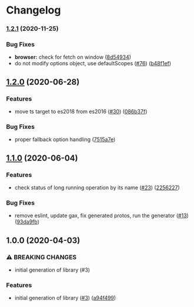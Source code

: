 # Changelog

### [1.2.1](https://www.github.com/googleapis/nodejs-memcache/compare/v1.2.0...v1.2.1) (2020-11-25)


### Bug Fixes

* **browser:** check for fetch on window ([8d54934](https://www.github.com/googleapis/nodejs-memcache/commit/8d54934fcd7d4ef97f6adbbff383414bd0c23c58))
* do not modify options object, use defaultScopes ([#76](https://www.github.com/googleapis/nodejs-memcache/issues/76)) ([b48f1ef](https://www.github.com/googleapis/nodejs-memcache/commit/b48f1efd8df276d542cead808f5b602fabdc047b))

## [1.2.0](https://www.github.com/googleapis/nodejs-memcache/compare/v1.1.0...v1.2.0) (2020-06-28)


### Features

* move ts target to es2018 from es2016 ([#30](https://www.github.com/googleapis/nodejs-memcache/issues/30)) ([086b37f](https://www.github.com/googleapis/nodejs-memcache/commit/086b37f5d49f26c137bcc0941d6ec80f7ceb17fb))


### Bug Fixes

* proper fallback option handling ([7515a7e](https://www.github.com/googleapis/nodejs-memcache/commit/7515a7e680ee87f63e344eab63a74522f4cf1720))

## [1.1.0](https://www.github.com/googleapis/nodejs-memcache/compare/v1.0.0...v1.1.0) (2020-06-04)


### Features

* check status of long running operation by its name ([#23](https://www.github.com/googleapis/nodejs-memcache/issues/23)) ([2256227](https://www.github.com/googleapis/nodejs-memcache/commit/22562276b0f53e338b3fc925d8830879261f8209))


### Bug Fixes

* remove eslint, update gax, fix generated protos, run the generator ([#13](https://www.github.com/googleapis/nodejs-memcache/issues/13)) ([93da9fb](https://www.github.com/googleapis/nodejs-memcache/commit/93da9fbf2da01ba4ba8caf6d3403cc08093dd5aa))

## 1.0.0 (2020-04-03)


### ⚠ BREAKING CHANGES

* initial generation of library (#3)

### Features

* initial generation of library ([#3](https://www.github.com/googleapis/nodejs-memcache/issues/3)) ([a94f499](https://www.github.com/googleapis/nodejs-memcache/commit/a94f499651bc3f56032261c51a030c893c71d7c3))
